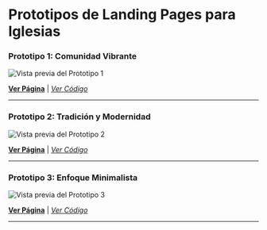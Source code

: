 # Prototipos de Landing Pages para Iglesias
### Prototipo 1: Comunidad Vibrante

![Vista previa del Prototipo 1](https://i.ibb.co/TDwBqJJr/screen3-3.png)

 **[Ver Página](https://espiritudeadoracion1.netlify.app/)** | *[Ver Código](https://github.com/MrMoss12-cmd/espiritudeadoracion1)*
 
---

### Prototipo 2: Tradición y Modernidad

![Vista previa del Prototipo 2](https://i.ibb.co/DD0HQpnk/screen2-2.png)

 **[Ver Página](https://espiritudeadoracion2.netlify.app/)** | *[Ver Código](https://github.com/MrMoss12-cmd/espiritudeadoracion2)*

---

### Prototipo 3: Enfoque Minimalista

![Vista previa del Prototipo 3](https://i.ibb.co/CpSWbmd4/screen1-1.png)

 **[Ver Página](https://espiritudeadoracion3.netlify.app/)** | *[Ver Código](https://github.com/MrMoss12-cmd/espiritudeadoracion3)*

---
